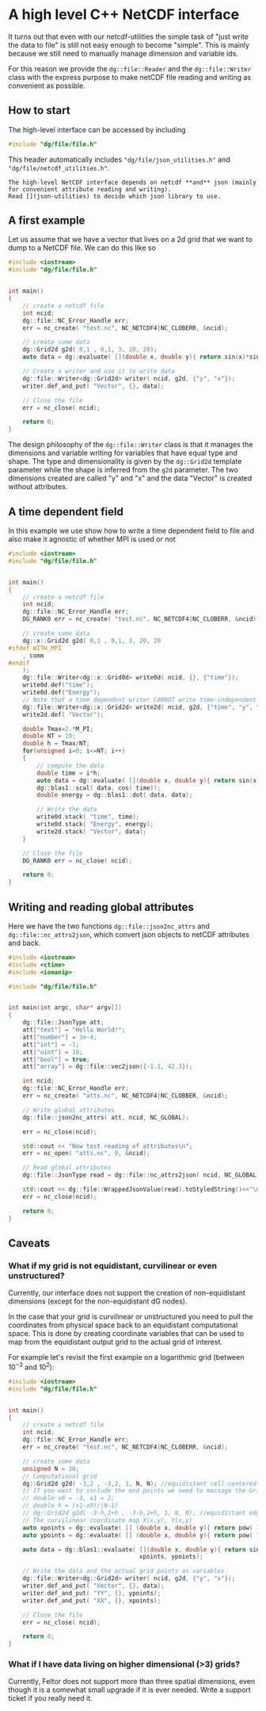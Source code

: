 # A high level C++ NetCDF interface

It turns out that even with our netcdf-utilities the simple task of "just write the data to file" is still
not easy enough to become "simple". This is mainly because we still need to manually manage dimension and variable ids.

For this reason we provide the `dg::file::Reader` and the `dg::file::Writer` class with the express
purpose to make netCDF file reading and writing as convenient as possible.

## How to start

The high-level interface can be accessed by including
``` cpp
#include "dg/file/file.h"
```
This header automatically includes `"dg/file/json_utilities.h"`
and `"dg/file/netcdf_utilities.h"`.
```{note}
The high-level NetCDF interface depends on netcdf **and** json (mainly for convenient attribute reading and writing).
Read [](json-utilities) to decide which json library to use.
```

## A first example

Let us assume that we have a vector that lives on a 2d grid that we want to dump to a NetCDF file.
We can do this like so
``` cpp
#include <iostream>
#include "dg/file/file.h"


int main()
{
    // create a netcdf file
    int ncid;
    dg::file::NC_Error_Handle err;
    err = nc_create( "test.nc", NC_NETCDF4|NC_CLOBERR, &ncid);

    // create some data
    dg::Grid2d g2d( 0,1 , 0,1, 3, 20, 20);
    auto data = dg::evaluate( [](double x, double y){ return sin(x)*sin(y);}, g2d);

    // Create a writer and use it to write data
    dg::file::Writer<dg::Grid2d> writer( ncid, g2d, {"y", "x"});
    writer.def_and_put( "Vector", {}, data);

    // Close the file
    err = nc_close( ncid);

    return 0;
}
```

The design philosophy of the `dg::file::Writer` class is that it manages the dimensions and variable writing for variables that have equal type and shape. The type and dimensionality is given by the `dg::Grid2d` template parameter while the shape is inferred from the `g2d` parameter.
The two dimensions created are called "y" and "x" and the data "Vector" is created without attributes.

## A time dependent field

In this example we use show how to write a time dependent field to file and also make it agnostic of whether MPI is used or not
``` cpp
#include <iostream>
#include "dg/file/file.h"


int main()
{
    // create a netcdf file
    int ncid;
    dg::file::NC_Error_Handle err;
    DG_RANK0 err = nc_create( "test.nc", NC_NETCDF4|NC_CLOBERR, &ncid);

    // create some data
    dg::x::Grid2d g2d( 0,1 , 0,1, 3, 20, 20
#ifdef WITH_MPI
    , comm
#endif
    );
    dg::file::Writer<dg::x::Grid0d> write0d( ncid, {}, {"time"});
    write0d.def("time");
    write0d.def("Energy");
    // Note that a time dependent writer CANNOT write time-independent data
    dg::file::Writer<dg::x::Grid2d> write2d( ncid, g2d, {"time", "y", "x"});
    write2d.def( "Vector");

    double Tmax=2.*M_PI;
    double NT = 10;
    double h = Tmax/NT;
    for(unsigned i=0; i<=NT; i++)
    {
        // compute the data
        double time = i*h;
        auto data = dg::evaluate( [](double x, double y){ return sin(x)*sin(y);}, g2d);
        dg::blas1::scal( data, cos( time));
        double energy = dg::blas1::dot( data, data);

        // Write the data
        write0d.stack( "time", time);
        write0d.stack( "Energy", energy);
        write2d.stack( "Vector", data);
    }

    // Close the file
    DG_RANK0 err = nc_close( ncid);

    return 0;
}
```

## Writing and reading global attributes
Here we have the two functions `dg::file::json2nc_attrs` and `dg::file::nc_attrs2json`, which convert
json objects to netCDF attributes and back.

``` cpp
#include <iostream>
#include <ctime>
#include <iomanip>

#include "dg/file/file.h"


int main(int argc, char* argv[])
{
    dg::file::JsonType att;
    att["text"] = "Hello World!";
    att["number"] = 3e-4;
    att["int"] = -1;
    att["uint"] = 10;
    att["bool"] = true;
    att["array"] = dg::file::vec2json({-1.1, 42.3});

    int ncid;
    dg::file::NC_Error_Handle err;
    err = nc_create( "atts.nc", NC_NETCDF4|NC_CLOBBER, &ncid);

    // Write global attributes
    dg::file::json2nc_attrs( att, ncid, NC_GLOBAL);

    err = nc_close(ncid);

    std::cout << "Now test reading of attributes\n";
    err = nc_open( "atts.nc", 0, &ncid);

    // Read global attributes
    dg::file::JsonType read = dg::file::nc_attrs2json( ncid, NC_GLOBAL);

    std::cout << dg::file::WrappedJsonValue(read).toStyledString()<<"\n";
    err = nc_close(ncid);

    return 0;
}
```

## Caveats

### What if my grid is not equidistant, curvilinear or even unstructured?
Currently, our interface does not support the creation of non-equidistant dimensions (except for the non-equidistant dG nodes).

In the case that your grid is curvilinear or unstructured you need to pull the coordinates from physical space back to an equidistant computational space.
This is done by creating coordinate variables that can be used to map from the equidistant output grid to the actual grid of interest.

For example let's revisit the first example on a logarithmic grid (between $10^{-3}$ and $10^2$):
``` cpp
#include <iostream>
#include "dg/file/file.h"


int main()
{
    // create a netcdf file
    int ncid;
    dg::file::NC_Error_Handle err;
    err = nc_create( "test.nc", NC_NETCDF4|NC_CLOBERR, &ncid);

    // create some data
    unsigned N = 20;
    // Computational grid
    dg::Grid2d g2d( -3,2 , -3,2, 1, N, N); //equidistant cell-centered grid
    // If you want to include the end points we need to massage the Grid constructor a bit:
    // double x0 = -3, x1 = 2;
    // double h = (x1-x0)/(N-1)
    // dg::Grid2d g2d( -3-h,2+h , -3-h,2+h, 1, N, N); //equidistant edge centered grid
    // The curvilinear coordinate map X(x,y), Y(x,y)
    auto xpoints = dg::evaluate( [] (double x, double y){ return pow( 10, x);}, g2d);
    auto ypoints = dg::evaluate( [] (double x, double y){ return pow( 10, y);}, g2d);

    auto data = dg::blas1::evaluate( [](double x, double y){ return sin(x)*sin(y);},
                                     xpoints, ypoints);

    // Write the data and the actual grid points as variables
    dg::file::Writer<dg::Grid2d> writer( ncid, g2d, {"y", "x"});
    writer.def_and_put( "Vector", {}, data);
    writer.def_and_put( "YY", {}, ypoints);
    writer.def_and_put( "XX", {}, xpoints);

    // Close the file
    err = nc_close( ncid);

    return 0;
}
```

### What if I have data living on higher dimensional (>3) grids?
Currently, Feltor does not support more than three spatial dimensions, even though it is a somewhat small upgrade if it is ever needed. Write a support ticket if you really need it.

